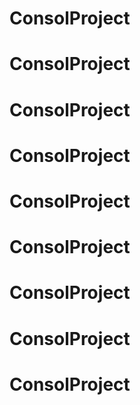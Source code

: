# ConsolProject
# ConsolProject
# ConsolProject
# ConsolProject
# ConsolProject
# ConsolProject
# ConsolProject
# ConsolProject
# ConsolProject
